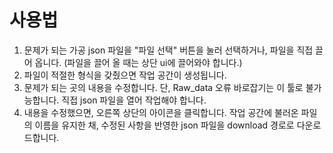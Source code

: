# 사용법
1. 문제가 되는 가공 json 파일을 "파일 선택" 버튼을 눌러 선택하거나, 파일을 직접 끌어 옵니다. (파일을 끌어 올 때는 상단 ui에 끌어와야 합니다.)
2. 파일이 적절한 형식을 갖췄으면 작업 공간이 생성됩니다.
3. 문제가 되는 곳의 내용을 수정합니다. 단, Raw_data 오류 바로잡기는 이 툴로 불가능합니다. 직접 json 파일을 열어 작업해야 합니다.
4. 내용을 수정했으면, 오른쪽 상단의 아이콘을 클릭합니다. 작업 공간에 불러온 파일의 이름을 유지한 채, 수정된 사항을 반영한 json 파일을 download 경로로 다운로드합니다.
